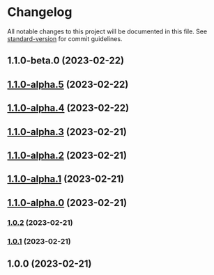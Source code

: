 # Changelog

All notable changes to this project will be documented in this file. See [standard-version](https://github.com/conventional-changelog/standard-version) for commit guidelines.

## 1.1.0-beta.0 (2023-02-22)

## [1.1.0-alpha.5](https://github.com/bilwifi/gh-action-expo/compare/v1.1.0-alpha.4...v1.1.0-alpha.5) (2023-02-22)

## [1.1.0-alpha.4](https://github.com/bilwifi/gh-action-expo/compare/v1.1.0-alpha.3...v1.1.0-alpha.4) (2023-02-22)

## [1.1.0-alpha.3](https://github.com/bilwifi/gh-action-expo/compare/v1.1.0-alpha.2...v1.1.0-alpha.3) (2023-02-21)

## [1.1.0-alpha.2](https://github.com/bilwifi/gh-action-expo/compare/v1.1.0-alpha.1...v1.1.0-alpha.2) (2023-02-21)

## [1.1.0-alpha.1](https://github.com/bilwifi/gh-action-expo/compare/v1.1.0-alpha.0...v1.1.0-alpha.1) (2023-02-21)

## [1.1.0-alpha.0](https://github.com/bilwifi/gh-action-expo/compare/v1.0.2...v1.1.0-alpha.0) (2023-02-21)

### [1.0.2](https://github.com/bilwifi/gh-action-expo/compare/v1.0.1...v1.0.2) (2023-02-21)

### [1.0.1](https://github.com/bilwifi/gh-action-expo/compare/v1.0.0...v1.0.1) (2023-02-21)

## 1.0.0 (2023-02-21)
